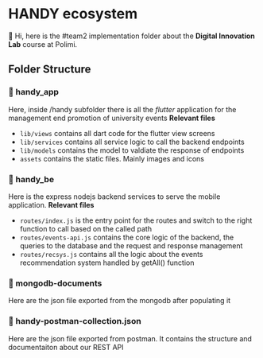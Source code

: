 # HANDY ecosystem

👋 Hi, here is the #team2 implementation folder about the **Digital Innovation Lab** course at Polimi.

## Folder Structure

### 📱 handy_app
Here, inside /handy subfolder there is all the *flutter* application for the management end promotion of university events
**Relevant files**
- `lib/views` contains all dart code for the flutter view screens
- `lib/services` contains all service logic to call the backend endpoints
- `lib/models` contains the model to valdiate the response of endpoints
- `assets` contains the static files. Mainly images and icons

### 🧠 handy_be
Here is the express nodejs backend services to serve the mobile application.
    **Relevant files**
- `routes/index.js` is the entry point for the routes and switch to the right function to call based on the called path
- `routes/events-api.js` contains the core logic of the backend, the queries to the database and the request and response management
- `routes/recsys.js` contains all the logic about the events recommendation system handled by getAll() function
            
### 💾 mongodb-documents
Here are the json file exported from the mongodb after populating it

### 🚀 handy-postman-collection.json
Here are the json file exported from postman. It contains the structure and documentaiton about our REST API
